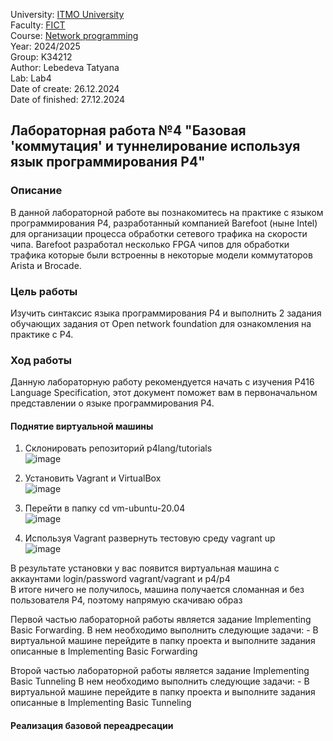 University: [ITMO University](https://itmo.ru/ru/)  
Faculty: [FICT](https://fict.itmo.ru)  
Course: [Network programming](https://github.com/itmo-ict-faculty/network-programming)  
Year: 2024/2025  
Group: K34212  
Author: Lebedeva Tatyana      
Lab: Lab4  
Date of create: 26.12.2024  
Date of finished: 27.12.2024

## Лабораторная работа №4 "Базовая 'коммутация' и туннелирование используя язык программирования P4"

### Описание
В данной лабораторной работе вы познакомитесь на практике с языком программирования P4, разработанный компанией Barefoot (ныне Intel) для организации процесса обработки сетевого трафика на скорости чипа. Barefoot разработал несколько FPGA чипов для обработки трафика которые были встроенны в некоторые модели коммутаторов Arista и Brocade.

### Цель работы
Изучить синтаксис языка программирования P4 и выполнить 2 задания обучающих задания от Open network foundation для ознакомления на практике с P4.


### Ход работы
Данную лабораторную работу рекомендуется начать с изучения P416 Language Specification, этот документ поможет вам в первоначальном представлении о языке программирования P4.    
#### Поднятие виртуальной машины    
1. Склонировать репозиторий p4lang/tutorials    
   ![image](https://github.com/user-attachments/assets/72fe226d-b322-4c93-bf71-f3da6a96ee04)

3. Установить Vagrant и VirtualBox    
   ![image](https://github.com/user-attachments/assets/61cba581-637b-430f-8877-ca68e1f7e520)

5. Перейти в папку cd vm-ubuntu-20.04    
   ![image](https://github.com/user-attachments/assets/33ac7a4e-785d-4b46-bd06-5262c7e020b7)    

7. Используя Vagrant развернуть тестовую среду vagrant up    
   ![image](https://github.com/user-attachments/assets/42b64e6a-ca0f-4ea8-87bf-a8db1306bc86)
    
В результате установки у вас появится виртуальная машина с аккаунтами login/password vagrant/vagrant и p4/p4    
В итоге ничего не получилось, машина получается сломанная и без пользователя P4, поэтому напрямую скачиваю образ     

Первой частью лабораторной работы является задание Implementing Basic Forwarding. В нем необходимо выполнить следующие задачи: - В виртуальной машине перейдите в папку проекта и выполните задания описанные в Implementing Basic Forwarding     

Второй частью лабораторной работы является задание Implementing Basic Tunneling В нем необходимо выполнить следующие задачи: - В виртуальной машине перейдите в папку проекта и выполните задания описанные в Implementing Basic Tunneling    

#### Реализация базовой переадресации    


 
